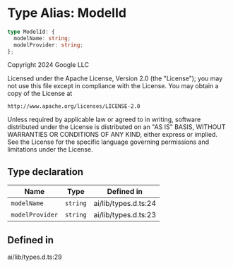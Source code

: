 # Type Alias: ModelId

```ts
type ModelId: {
  modelName: string;
  modelProvider: string;
};
```

Copyright 2024 Google LLC

Licensed under the Apache License, Version 2.0 (the "License");
you may not use this file except in compliance with the License.
You may obtain a copy of the License at

    http://www.apache.org/licenses/LICENSE-2.0

Unless required by applicable law or agreed to in writing, software
distributed under the License is distributed on an "AS IS" BASIS,
WITHOUT WARRANTIES OR CONDITIONS OF ANY KIND, either express or implied.
See the License for the specific language governing permissions and
limitations under the License.

## Type declaration

| Name | Type | Defined in |
| ------ | ------ | ------ |
| `modelName` | `string` | ai/lib/types.d.ts:24 |
| `modelProvider` | `string` | ai/lib/types.d.ts:23 |

## Defined in

ai/lib/types.d.ts:29
